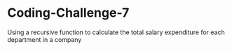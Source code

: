 # Coding-Challenge-7
Using a recursive function to calculate the total salary expenditure for each department in a company
